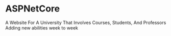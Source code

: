 # ASPNetCore
A Website For A University That Involves Courses, Students, And Professors
Adding new abilities week to week
